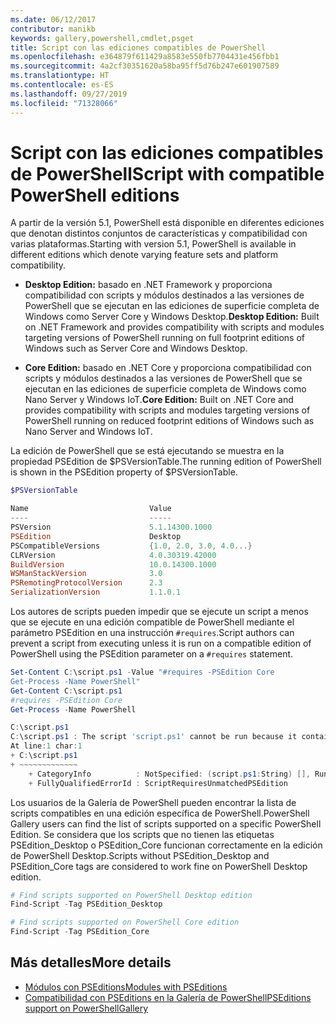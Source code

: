 ```yaml
---
ms.date: 06/12/2017
contributor: manikb
keywords: gallery,powershell,cmdlet,psget
title: Script con las ediciones compatibles de PowerShell
ms.openlocfilehash: e364879f611429a8583e550fb7704431e456fbb1
ms.sourcegitcommit: 4a2cf30351620a58ba95ff5d76b247e601907589
ms.translationtype: HT
ms.contentlocale: es-ES
ms.lasthandoff: 09/27/2019
ms.locfileid: "71328066"
---
```

# <a name="script-with-compatible-powershell-editions"></a><span data-ttu-id="6766e-103">Script con las ediciones compatibles de PowerShell</span><span class="sxs-lookup"><span data-stu-id="6766e-103">Script with compatible PowerShell editions</span></span>

<span data-ttu-id="6766e-104">A partir de la versión 5.1, PowerShell está disponible en diferentes ediciones que denotan distintos conjuntos de características y compatibilidad con varias plataformas.</span><span class="sxs-lookup"><span data-stu-id="6766e-104">Starting with version 5.1, PowerShell is available in different editions which denote varying feature sets and platform compatibility.</span></span>

- <span data-ttu-id="6766e-105">**Desktop Edition:** basado en .NET Framework y proporciona compatibilidad con scripts y módulos destinados a las versiones de PowerShell que se ejecutan en las ediciones de superficie completa de Windows como Server Core y Windows Desktop.</span><span class="sxs-lookup"><span data-stu-id="6766e-105">**Desktop Edition:** Built on .NET Framework and provides compatibility with scripts and modules targeting versions of PowerShell running on full footprint editions of Windows such as Server Core and Windows Desktop.</span></span>

- <span data-ttu-id="6766e-106">**Core Edition:** basado en .NET Core y proporciona compatibilidad con scripts y módulos destinados a las versiones de PowerShell que se ejecutan en las ediciones de superficie completa de Windows como Nano Server y Windows IoT.</span><span class="sxs-lookup"><span data-stu-id="6766e-106">**Core Edition:** Built on .NET Core and provides compatibility with scripts and modules targeting versions of PowerShell running on reduced footprint editions of Windows such as Nano Server and Windows IoT.</span></span>

<span data-ttu-id="6766e-107">La edición de PowerShell que se está ejecutando se muestra en la propiedad PSEdition de $PSVersionTable.</span><span class="sxs-lookup"><span data-stu-id="6766e-107">The running edition of PowerShell is shown in the PSEdition property of $PSVersionTable.</span></span>

```powershell
$PSVersionTable

Name                           Value
----                           -----
PSVersion                      5.1.14300.1000
PSEdition                      Desktop
PSCompatibleVersions           {1.0, 2.0, 3.0, 4.0...}
CLRVersion                     4.0.30319.42000
BuildVersion                   10.0.14300.1000
WSManStackVersion              3.0
PSRemotingProtocolVersion      2.3
SerializationVersion           1.1.0.1
```

<span data-ttu-id="6766e-108">Los autores de scripts pueden impedir que se ejecute un script a menos que se ejecute en una edición compatible de PowerShell mediante el parámetro PSEdition en una instrucción `#requires`.</span><span class="sxs-lookup"><span data-stu-id="6766e-108">Script authors can prevent a script from executing unless it is run on a compatible edition of PowerShell using the PSEdition parameter on a `#requires` statement.</span></span>

```powershell
Set-Content C:\script.ps1 -Value "#requires -PSEdition Core
Get-Process -Name PowerShell"
Get-Content C:\script.ps1
#requires -PSEdition Core
Get-Process -Name PowerShell

C:\script.ps1
C:\script.ps1 : The script 'script.ps1' cannot be run because it contained a "#requires" statement for PowerShell editions 'Core'. The edition of PowerShell that is required by the script does not match the currently running PowerShell Desktop edition.
At line:1 char:1
+ C:\script.ps1
+ ~~~~~~~~~~~~~
    + CategoryInfo          : NotSpecified: (script.ps1:String) [], RuntimeException
    + FullyQualifiedErrorId : ScriptRequiresUnmatchedPSEdition
```

<span data-ttu-id="6766e-109">Los usuarios de la Galería de PowerShell pueden encontrar la lista de scripts compatibles en una edición específica de PowerShell.</span><span class="sxs-lookup"><span data-stu-id="6766e-109">PowerShell Gallery users can find the list of scripts supported on a specific PowerShell Edition.</span></span>
<span data-ttu-id="6766e-110">Se considera que los scripts que no tienen las etiquetas PSEdition_Desktop o PSEdition_Core funcionan correctamente en la edición de PowerShell Desktop.</span><span class="sxs-lookup"><span data-stu-id="6766e-110">Scripts without PSEdition_Desktop and PSEdition_Core tags are considered to work fine on PowerShell Desktop edition.</span></span>

```powershell
# Find scripts supported on PowerShell Desktop edition
Find-Script -Tag PSEdition_Desktop

# Find scripts supported on PowerShell Core edition
Find-Script -Tag PSEdition_Core
```

## <a name="more-details"></a><span data-ttu-id="6766e-111">Más detalles</span><span class="sxs-lookup"><span data-stu-id="6766e-111">More details</span></span>

- [<span data-ttu-id="6766e-112">Módulos con PSEditions</span><span class="sxs-lookup"><span data-stu-id="6766e-112">Modules with PSEditions</span></span>](module-psedition-support.md)
- [<span data-ttu-id="6766e-113">Compatibilidad con PSEditions en la Galería de PowerShell</span><span class="sxs-lookup"><span data-stu-id="6766e-113">PSEditions support on PowerShellGallery</span></span>](../how-to/finding-packages/searching-by-compatibility.md)
